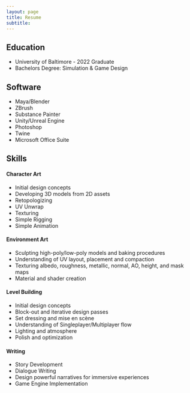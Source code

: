 ```yaml
---
layout: page
title: Resume
subtitle:
---
```


## Education

- University of Baltimore - 2022 Graduate
- Bachelors Degree: Simulation & Game Design

## Software

- Maya/Blender
- ZBrush
- Substance Painter
- Unity/Unreal Engine
- Photoshop
- Twine
- Microsoft Office Suite

## Skills

#### Character Art
- Initial design concepts
- Developing 3D models from 2D assets
- Retopologizing
- UV Unwrap
- Texturing
- Simple Rigging
- Simple Animation

#### Environment Art
- Sculpting high-poly/low-poly models and baking procedures
- Understanding of UV layout, placement and compaction
- Texturing albedo, roughness, metallic, normal, AO, height, and mask maps
- Material and shader creation

#### Level Building
- Initial design concepts
- Block-out and iterative design passes
- Set dressing and mise en scène
- Understanding of Singleplayer/Multiplayer flow
- Lighting and atmosphere
- Polish and optimization

#### Writing
- Story Development
- Dialogue Writing
- Design powerful narratives for immersive experiences
- Game Engine Implementation
